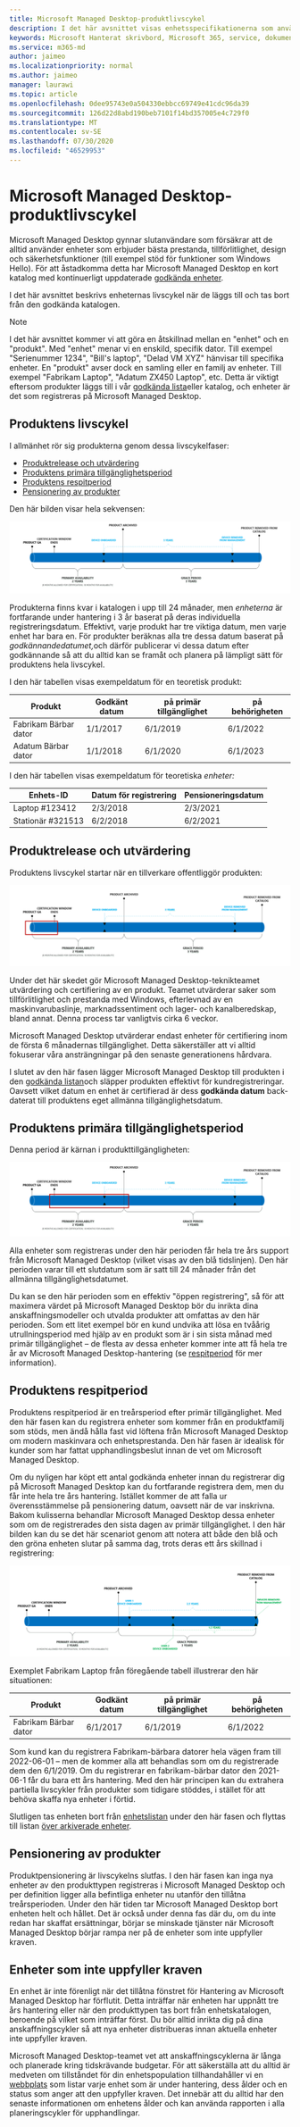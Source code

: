 ```yaml
---
title: Microsoft Managed Desktop-produktlivscykel
description: I det här avsnittet visas enhetsspecifikationerna som används i Microsoft Managed Desktop.
keywords: Microsoft Hanterat skrivbord, Microsoft 365, service, dokumentation
ms.service: m365-md
author: jaimeo
ms.localizationpriority: normal
ms.author: jaimeo
manager: laurawi
ms.topic: article
ms.openlocfilehash: 0dee95743e0a504330ebbcc69749e41cdc96da39
ms.sourcegitcommit: 126d22d8abd190beb7101f14bd357005e4c729f0
ms.translationtype: MT
ms.contentlocale: sv-SE
ms.lasthandoff: 07/30/2020
ms.locfileid: "46529953"
---
```

# <a name="microsoft-managed-desktop-product-lifecycle"></a>Microsoft Managed Desktop-produktlivscykel

Microsoft Managed Desktop gynnar slutanvändare som försäkrar att de alltid använder enheter som erbjuder bästa prestanda, tillförlitlighet, design och säkerhetsfunktioner (till exempel stöd för funktioner som Windows Hello). För att åstadkomma detta har Microsoft Managed Desktop en kort katalog med kontinuerligt uppdaterade [godkända enheter](device-list.md). 
 
I det här avsnittet beskrivs enheternas livscykel när de läggs till och tas bort från den godkända katalogen. 

> [!NOTE]
> I det här avsnittet kommer vi att göra en åtskillnad mellan en "enhet" och en "produkt". Med "enhet" menar vi en enskild, specifik dator. Till exempel "Serienummer 1234", "Bill's laptop", "Delad VM XYZ" hänvisar till specifika enheter. En "produkt" avser dock en samling eller en familj av enheter. Till exempel "Fabrikam Laptop", "Adatum ZX450 Laptop", etc. Detta är viktigt eftersom produkter läggs till i vår [godkända lista](device-list.md)eller katalog, och enheter är det som registreras på Microsoft Managed Desktop.

## <a name="product-lifecycle"></a>Produktens livscykel

 I allmänhet rör sig produkterna genom dessa livscykelfaser:

- [Produktrelease och utvärdering](#product-release-and-evaluation)
- [Produktens primära tillgänglighetsperiod](#product-primary-availability-period)
- [Produktens respitperiod](#product-grace-period)
- [Pensionering av produkter](#product-retirement)


Den här bilden visar hela sekvensen:

![livscykeltidslinje: från och med produktens allmänna tillgänglighet varar "primär tillgänglighet" i två år. Under denna tid slutar certifieringsfönstret och någon gång enheten är ombord. I slutet av den primära tillgängligheten arkiveras produkten och "respitperioden" på tre år börjar. Från och med enheten är ombord, den har en 3-års användningsperiod tills den tas bort från ledningen. I slutet av respitperioden tar vi bort produkten från katalogen.](../../media/non-dark1-edits.PNG)

Produkterna finns kvar i katalogen i upp till 24 månader, men <em>enheterna</em> är fortfarande under hantering i 3 år baserat på deras individuella registreringsdatum. Effektivt, varje produkt har tre viktiga datum, men varje enhet har bara en. För produkter beräknas alla tre dessa datum baserat på <em>godkännandedatumet,</em>och därför publicerar vi dessa datum efter godkännande så att du alltid kan se framåt och planera på lämpligt sätt för produktens hela livscykel.

I den här tabellen visas exempeldatum för en teoretisk produkt:


|Produkt  |Godkänt datum  |på primär tillgänglighet  |på behörigheten  |
|---------|---------|---------|---------|
|Fabrikam Bärbar dator    | 1/1/2017 | 6/1/2019 | 6/1/2022 |
|Adatum Bärbar dator   | 1/1/2018 | 6/1/2020 | 6/1/2023  |

I den här tabellen visas exempeldatum för teoretiska *enheter:*


|Enhets-ID  |Datum för registrering  |Pensioneringsdatum  |
|---------|---------|---------|
|Laptop #123412     |  2/3/2018       |  2/3/2021       |
|Stationär #321513     | 6/2/2018        |  6/2/2021       |


## <a name="product-release-and-evaluation"></a>Produktrelease och utvärdering

Produktens livscykel startar när en tillverkare offentliggör produkten:

![livscykeltidslinje som visar utgivnings- och utvärderingsperioden](../../media/non-dark3-edits.PNG)

Under det här skedet gör Microsoft Managed Desktop-teknikteamet utvärdering och certifiering av en produkt. Teamet utvärderar saker som tillförlitlighet och prestanda med Windows, efterlevnad av en maskinvarubaslinje, marknadssentiment och lager- och kanalberedskap, bland annat. Denna process tar vanligtvis cirka 6 veckor.
  
Microsoft Managed Desktop utvärderar endast enheter för certifiering inom de första 6 månadernas tillgänglighet. Detta säkerställer att vi alltid fokuserar våra ansträngningar på den senaste generationens hårdvara.
 
I slutet av den här fasen lägger Microsoft Managed Desktop till produkten i den [godkända listan](device-list.md)och släpper produkten effektivt för kundregistreringar. Oavsett vilket datum en enhet är certifierad är dess **godkända datum** back-daterat till produktens eget allmänna tillgänglighetsdatum. 


## <a name="product-primary-availability-period"></a>Produktens primära tillgänglighetsperiod

Denna period är kärnan i produkttillgängligheten:

![livscykeltidstidslinje som visar primär tillgänglighet](../../media/non-dark4-edits.PNG)

Alla enheter som registreras under den här perioden får hela tre års support från Microsoft Managed Desktop (vilket visas av den blå tidslinjen). Den här perioden varar till ett slutdatum som är satt till 24 månader från det allmänna tillgänglighetsdatumet.

Du kan se den här perioden som en effektiv "öppen registrering", så för att maximera värdet på Microsoft Managed Desktop bör du inrikta dina anskaffningsmodeller och utvalda produkter att omfattas av den här perioden. Som ett litet exempel bör en kund undvika att lösa en tvåårig utrullningsperiod med hjälp av en produkt som är i sin sista månad med primär tillgänglighet – de flesta av dessa enheter kommer inte att få hela tre år av Microsoft Managed Desktop-hantering (se [respitperiod](#product-grace-period) för mer information).  

## <a name="product-grace-period"></a>Produktens respitperiod

Produktens respitperiod är en treårsperiod efter primär tillgänglighet. Med den här fasen kan du registrera enheter som kommer från en produktfamilj som stöds, men ändå hålla fast vid löftena från Microsoft Managed Desktop om modern maskinvara och enhetsprestanda. Den här fasen är idealisk för kunder som har fattat upphandlingsbeslut innan de vet om Microsoft Managed Desktop. 

Om du nyligen har köpt ett antal godkända enheter innan du registrerar dig på Microsoft Managed Desktop kan du fortfarande registrera dem, men du får inte hela tre års hantering. Istället kommer de att falla ur överensstämmelse på pensionering datum, oavsett när de var inskrivna. Bakom kulisserna behandlar Microsoft Managed Desktop dessa enheter som om de registrerades den sista dagen av primär tillgänglighet. I den här bilden kan du se det här scenariot genom att notera att både den blå och den gröna enheten slutar på samma dag, trots deras ett års skillnad i registrering:


![livscykeltidslinje som visar respitperiod](../../media/non-dark2-edits.PNG)

Exemplet Fabrikam Laptop från föregående tabell illustrerar den här situationen: 

|Produkt  |Godkänt datum  |på primär tillgänglighet  |på behörigheten  |
|---------|---------|---------|---------|
|Fabrikam Bärbar dator    | 6/1/2017 | 6/1/2019 | 6/1/2022 |

Som kund kan du registrera Fabrikam-bärbara datorer hela vägen fram till 2022-06-01 – men de kommer alla att behandlas som om du registrerade dem den 6/1/2019. Om du registrerar en fabrikam-bärbar dator den 2021-06-1 får du bara ett års hantering. Med den här principen kan du extrahera partiella livscykler från produkter som tidigare stöddes, i stället för att behöva skaffa nya enheter i förtid. 

Slutligen tas enheten bort från [enhetslistan](device-list.md) under den här fasen och flyttas till listan [över arkiverade enheter](archived-device-list.md).


## <a name="product-retirement"></a>Pensionering av produkter

Produktpensionering är livscykelns slutfas. I den här fasen kan inga nya enheter av den produkttypen registreras i Microsoft Managed Desktop och per definition ligger alla befintliga enheter nu utanför den tillåtna treårsperioden. Under den här tiden tar Microsoft Managed Desktop bort enheten helt och hållet. Det är också under denna fas där du, om du inte redan har skaffat ersättningar, börjar se minskade tjänster när Microsoft Managed Desktop börjar rampa ner på de enheter som inte uppfyller kraven. 

## <a name="devices-that-are-out-of-compliance"></a>Enheter som inte uppfyller kraven

En enhet är inte förenligt när det tillåtna fönstret för Hantering av Microsoft Managed Desktop har förflutit. Detta inträffar när enheten har uppnått tre års hantering eller när den produkttypen tas bort från enhetskatalogen, beroende på vilket som inträffar först. Du bör alltid inrikta dig på dina anskaffningscykler så att nya enheter distribueras innan aktuella enheter inte uppfyller kraven.

Microsoft Managed Desktop-teamet vet att anskaffningscyklerna är långa och planerade kring tidskrävande budgetar. För att säkerställa att du alltid är medveten om tillståndet för din enhetspopulation tillhandahåller vi en [webbplats](https://aka.ms/mmdportal) som listar varje enhet som är under hantering, dess ålder och en status som anger att den uppfyller kraven. Det innebär att du alltid har den senaste informationen om enhetens ålder och kan använda rapporten i alla planeringscykler för upphandlingar. 







